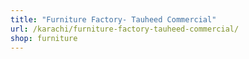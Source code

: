 ```yaml
---
title: "Furniture Factory- Tauheed Commercial"
url: /karachi/furniture-factory-tauheed-commercial/
shop: furniture
---
```

